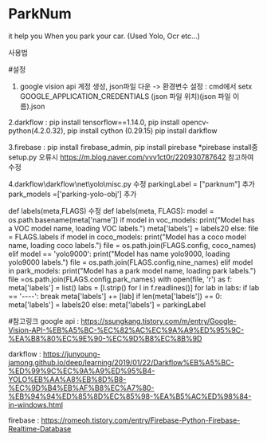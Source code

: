 # ParkNum
it help you When you park your car. (Used Yolo, Ocr etc...)

사용법 

#설정
1. google vision api 계정 생성, json파일 다운 -> 환경변수 설정 : cmd에서 setx GOOGLE_APPLICATION_CREDENTIALS (json 파일 위치)(json 파일 이름).json

2.darkflow : pip install tensorflow==1.14.0, pip install opencv-python(4.2.0.32), pip install cython (0.29.15) pip install darkflow

3.firebase : pip install firebase_admin, pip install pirebase
*pirebase install중 setup.py 오류시 https://m.blog.naver.com/vvv1ct0r/220930787642 참고하여 수정 

4.darkflow\darkflow\net\yolo\misc.py 수정
 parkingLabel = ["parknum"] 추가
 park_models =['parking-yolo-obj'] 추가
 
 def labels(meta,FLAGS) 수정 
 def labels(meta, FLAGS):
model = os.path.basename(meta['name']) 
if model in voc_models: print("Model has a VOC model name, loading VOC labels.") meta['labels'] = labels20 
else: file = FLAGS.labels 
if model in coco_models: print("Model has a coco model name, loading coco labels.") file = os.path.join(FLAGS.config, coco_names) elif model == 'yolo9000': print("Model has name yolo9000, loading yolo9000 labels.") file = os.path.join(FLAGS.config,nine_names) elif model in park_models: print("Model has a park model name, loading park labels.") file =os.path.join(FLAGS.config,park_names) with open(file, 'r') as f: meta['labels'] = list() labs = [l.strip() for l in f.readlines()] for lab in labs: if lab == '----': break meta['labels'] += [lab] if len(meta['labels']) == 0: meta['labels'] = labels20 else: meta['labels'] = parkingLabel

#참고링크 
google api : https://ssungkang.tistory.com/m/entry/Google-Vision-API-%EB%A5%BC-%EC%82%AC%EC%9A%A9%ED%95%9C-%EA%B8%80%EC%9E%90-%EC%9D%B8%EC%8B%9D

darkflow : https://junyoung-jamong.github.io/deep/learning/2019/01/22/Darkflow%EB%A5%BC-%ED%99%9C%EC%9A%A9%ED%95%B4-YOLO%EB%AA%A8%EB%8D%B8-%EC%9D%B4%EB%AF%B8%EC%A7%80-%EB%94%94%ED%85%8D%EC%85%98-%EA%B5%AC%ED%98%84-in-windows.html

firebase : https://romeoh.tistory.com/entry/Firebase-Python-Firebase-Realtime-Database
